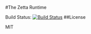 #The Zetta Runtime

Build Status: [![Build Status](https://travis-ci.org/zettajs/zetta.svg?branch=master)](https://travis-ci.org/zettajs/zetta) 
##License

MIT
